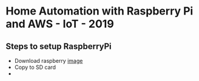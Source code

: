 # Home Automation with Raspberry Pi and AWS - IoT - 2019

## Steps to setup RaspberryPi

- Download raspberry [image](https://www.raspberrypi.org/downloads/raspberry-pi-os/) 
- Copy to SD card 
- 